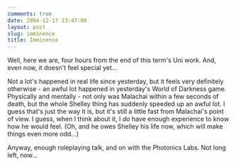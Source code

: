 ```yaml
---
comments: true
date: 2004-12-17 13:47:00
layout: post
slug: imminence
title: Imminence
---
```


Well, here we are, four hours from the end of this term's Uni work.  And, even now, it doesn't feel special yet...  

Not a lot's happened in real life since yesterday, but it feels very definitely otherwise - an awful lot happened in yesterday's World of Darkness game.  Physically and mentally - not only was Malachai within a few seconds of death, but the whole Shelley thing has suddenly speeded up an awful lot.  I guess that's just the way it is, but it's still a little fast from Malachai's point of view.  I guess, when I think about it, I *do* have enough experience to know how he would feel.  (Oh, and he owes Shelley his life now, which will make things even more odd...)  

Anyway, enough roleplaying talk, and on with the Photonics Labs.  Not long left, now...
